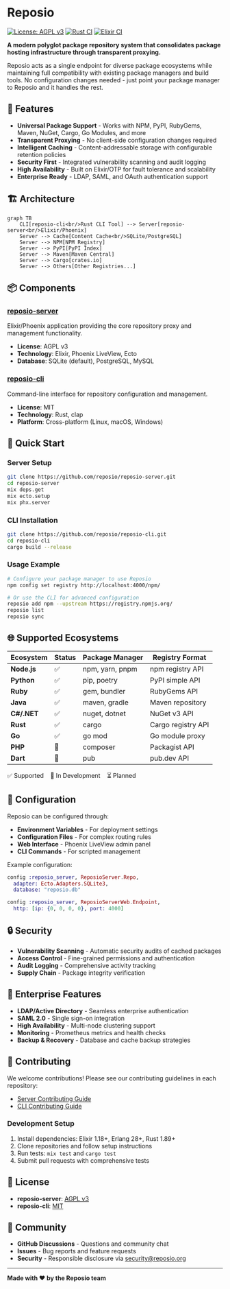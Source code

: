# Reposio

[![License: AGPL v3](https://img.shields.io/badge/License-AGPL%20v3-blue.svg)](https://www.gnu.org/licenses/agpl-3.0)
[![Rust CI](https://github.com/reposio/reposio-cli/actions/workflows/ci.yml/badge.svg)](https://github.com/reposio/reposio-cli/actions/workflows/ci.yml)
[![Elixir CI](https://github.com/reposio/reposio-server/actions/workflows/ci.yml/badge.svg)](https://github.com/reposio/reposio-server/actions/workflows/ci.yml)

**A modern polyglot package repository system that consolidates package hosting infrastructure through transparent proxying.**

Reposio acts as a single endpoint for diverse package ecosystems while maintaining full compatibility with existing package managers and build tools. No configuration changes needed - just point your package manager to Reposio and it handles the rest.

## 🌟 Features

- **Universal Package Support** - Works with NPM, PyPI, RubyGems, Maven, NuGet, Cargo, Go Modules, and more
- **Transparent Proxying** - No client-side configuration changes required
- **Intelligent Caching** - Content-addressable storage with configurable retention policies
- **Security First** - Integrated vulnerability scanning and audit logging
- **High Availability** - Built on Elixir/OTP for fault tolerance and scalability
- **Enterprise Ready** - LDAP, SAML, and OAuth authentication support

## 🏗️ Architecture

```mermaid
graph TB
    CLI[reposio-cli<br/>Rust CLI Tool] --> Server[reposio-server<br/>Elixir/Phoenix]
    Server --> Cache[Content Cache<br/>SQLite/PostgreSQL]
    Server --> NPM[NPM Registry]
    Server --> PyPI[PyPI Index]
    Server --> Maven[Maven Central]
    Server --> Cargo[crates.io]
    Server --> Others[Other Registries...]
```

## 📦 Components

### [reposio-server](https://github.com/reposio/reposio-server)
Elixir/Phoenix application providing the core repository proxy and management functionality.

- **License**: AGPL v3
- **Technology**: Elixir, Phoenix LiveView, Ecto
- **Database**: SQLite (default), PostgreSQL, MySQL

### [reposio-cli](https://github.com/reposio/reposio-cli)
Command-line interface for repository configuration and management.

- **License**: MIT
- **Technology**: Rust, clap
- **Platform**: Cross-platform (Linux, macOS, Windows)

## 🚀 Quick Start

### Server Setup
```bash
git clone https://github.com/reposio/reposio-server.git
cd reposio-server
mix deps.get
mix ecto.setup
mix phx.server
```

### CLI Installation
```bash
git clone https://github.com/reposio/reposio-cli.git
cd reposio-cli
cargo build --release
```

### Usage Example
```bash
# Configure your package manager to use Reposio
npm config set registry http://localhost:4000/npm/

# Or use the CLI for advanced configuration
reposio add npm --upstream https://registry.npmjs.org/
reposio list
reposio sync
```

## 🌐 Supported Ecosystems

| Ecosystem | Status | Package Manager | Registry Format |
|-----------|--------|----------------|-----------------|
| **Node.js** | ✅ | npm, yarn, pnpm | npm registry API |
| **Python** | ✅ | pip, poetry | PyPI simple API |
| **Ruby** | ✅ | gem, bundler | RubyGems API |
| **Java** | ✅ | maven, gradle | Maven repository |
| **C#/.NET** | ✅ | nuget, dotnet | NuGet v3 API |
| **Rust** | ✅ | cargo | Cargo registry API |
| **Go** | ✅ | go mod | Go module proxy |
| **PHP** | 🔄 | composer | Packagist API |
| **Dart** | 🔄 | pub | pub.dev API |

✅ Supported &nbsp;&nbsp; 🔄 In Development &nbsp;&nbsp; ⏳ Planned

## 🔧 Configuration

Reposio can be configured through:

- **Environment Variables** - For deployment settings
- **Configuration Files** - For complex routing rules
- **Web Interface** - Phoenix LiveView admin panel
- **CLI Commands** - For scripted management

Example configuration:
```elixir
config :reposio_server, ReposioServer.Repo,
  adapter: Ecto.Adapters.SQLite3,
  database: "reposio.db"

config :reposio_server, ReposioServerWeb.Endpoint,
  http: [ip: {0, 0, 0, 0}, port: 4000]
```

## 🔒 Security

- **Vulnerability Scanning** - Automatic security audits of cached packages
- **Access Control** - Fine-grained permissions and authentication
- **Audit Logging** - Comprehensive activity tracking
- **Supply Chain** - Package integrity verification

## 🏢 Enterprise Features

- **LDAP/Active Directory** - Seamless enterprise authentication
- **SAML 2.0** - Single sign-on integration
- **High Availability** - Multi-node clustering support
- **Monitoring** - Prometheus metrics and health checks
- **Backup & Recovery** - Database and cache backup strategies

## 🤝 Contributing

We welcome contributions! Please see our contributing guidelines in each repository:

- [Server Contributing Guide](https://github.com/reposio/reposio-server/blob/main/CONTRIBUTING.md)
- [CLI Contributing Guide](https://github.com/reposio/reposio-cli/blob/main/CONTRIBUTING.md)

### Development Setup

1. Install dependencies: Elixir 1.18+, Erlang 28+, Rust 1.89+
2. Clone repositories and follow setup instructions
3. Run tests: `mix test` and `cargo test`
4. Submit pull requests with comprehensive tests

## 📄 License

- **reposio-server**: [AGPL v3](https://www.gnu.org/licenses/agpl-3.0)
- **reposio-cli**: [MIT](https://opensource.org/licenses/MIT)

## 💬 Community

- **GitHub Discussions** - Questions and community chat
- **Issues** - Bug reports and feature requests
- **Security** - Responsible disclosure via security@reposio.org

---

**Made with ❤️ by the Reposio team**